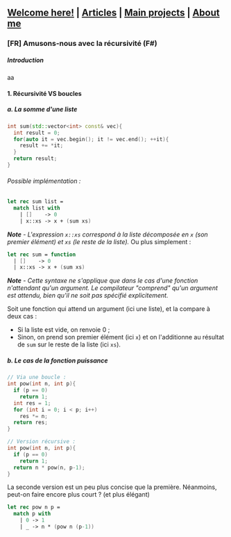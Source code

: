 ## [Welcome here!](https://vpenando.github.io) | [Articles](https://vpenando.github.io/articles.html) | [Main projects](https://vpenando.github.io/projects.html) | [About me](https://vpenando.github.io/about.html)

### [FR] Amusons-nous avec la récursivité (F#)

##### Introduction
aa

#### 1. Récursivité VS boucles

##### a. La somme d'une liste
```cpp
int sum(std::vector<int> const& vec){
  int result = 0;
  for(auto it = vec.begin(); it != vec.end(); ++it){
    result += *it;
  }
  return result;
}
```

###### Possible implémentation :
```fs
let rec sum list =
  match list with
    | []    -> 0
    | x::xs -> x + (sum xs)
```
***Note*** - *L'expression `x::xs` correspond à la liste décomposée en `x` (son premier élément) et `xs` (le reste de la liste).*
Ou plus simplement :
```fs
let rec sum = function
  | []    -> 0
  | x::xs -> x + (sum xs)
```
***Note*** - *Cette syntaxe ne s'applique que dans le cas d'une fonction n'attendant qu'un argument. Le compilateur "comprend" qu'un argument est attendu, bien qu'il ne soit pas spécifié explicitement.*

Soit une fonction qui attend un argument (ici une liste), et la compare à deux cas :
* Si la liste est vide, on renvoie 0 ;
* Sinon, on prend son premier élément (ici `x`) et on l'additionne au résultat de `sum` sur le reste de la liste (ici `xs`).

##### b. Le cas de la fonction puissance
```cpp
// Via une boucle :
int pow(int n, int p){
  if (p == 0)
    return 1;
  int res = 1;
  for (int i = 0; i < p; i++)
    res *= n;
  return res;
}

// Version récursive :
int pow(int n, int p){
  if (p == 0)
    return 1;
  return n * pow(n, p-1);
}
```
La seconde version est un peu plus concise que la première. Néanmoins, peut-on faire encore plus court ? (et plus élégant)
```fs
let rec pow n p =
  match p with
    | 0 -> 1
    | _ -> n * (pow n (p-1))
```



